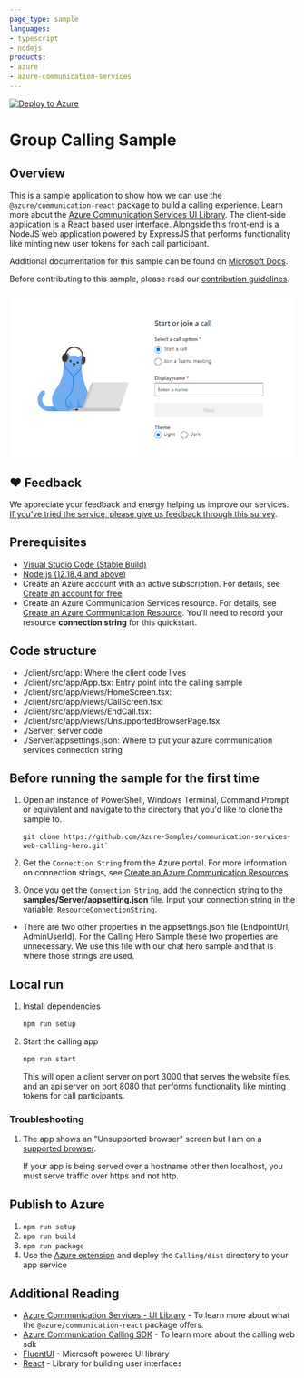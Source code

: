 ```yaml
---
page_type: sample
languages:
- typescript
- nodejs
products:
- azure
- azure-communication-services
---
```


[![Deploy to Azure](https://aka.ms/deploytoazurebutton)](https://portal.azure.com/#create/Microsoft.Template/uri/https%3A%2F%2Fraw.githubusercontent.com%2FAzure-Samples%2Fcommunication-services-web-calling-hero%2Fmain%2Fdeploy%2Fazuredeploy.json)

# Group Calling Sample

## Overview

This is a sample application to show how we can use the `@azure/communication-react` package to build a calling experience.
Learn more about the [Azure Communication Services UI Library](https://azure.github.io/communication-ui-library/). 
The client-side application is a React based user interface. Alongside this front-end is a NodeJS web application powered by ExpressJS that performs functionality like minting new user tokens for each call participant.

Additional documentation for this sample can be found on [Microsoft Docs](https://docs.microsoft.com/azure/communication-services/samples/calling-hero-sample).

Before contributing to this sample, please read our [contribution guidelines](./CONTRIBUTING.md).

![Homepage](./assets/homepage-sample-calling.png)

## ❤️ Feedback

We appreciate your feedback and energy helping us improve our services. [If you've tried the service, please give us feedback through this survey](https://microsoft.qualtrics.com/jfe/form/SV_9WTOR2ItSo0oFee).  

## Prerequisites

- [Visual Studio Code (Stable Build)](https://code.visualstudio.com/Download)
- [Node.js (12.18.4 and above)](https://nodejs.org/en/download/)
- Create an Azure account with an active subscription. For details, see [Create an account for free](https://azure.microsoft.com/free/?WT.mc_id=A261C142F).
- Create an Azure Communication Services resource. For details, see [Create an Azure Communication Resource](https://docs.microsoft.com/azure/communication-services/quickstarts/create-communication-resource). You'll need to record your resource **connection string** for this quickstart.

## Code structure
- ./client/src/app: Where the client code lives
- ./client/src/app/App.tsx:  Entry point into the calling sample 
- ./client/src/app/views/HomeScreen.tsx:  
- ./client/src/app/views/CallScreen.tsx:  
- ./client/src/app/views/EndCall.tsx:  
- ./client/src/app/views/UnsupportedBrowserPage.tsx:  
- ./Server: server code
- ./Server/appsettings.json: Where to put your azure communication services connection string

## Before running the sample for the first time

1. Open an instance of PowerShell, Windows Terminal, Command Prompt or equivalent and navigate to the directory that you'd like to clone the sample to.

   ```shell
   git clone https://github.com/Azure-Samples/communication-services-web-calling-hero.git`
   ```
   
1. Get the `Connection String` from the Azure portal. For more information on connection strings, see [Create an Azure Communication Resources](https://docs.microsoft.com/azure/communication-services/quickstarts/create-communication-resource)
2. Once you get the `Connection String`, add the connection string to the **samples/Server/appsetting.json** file. Input your connection string in the variable: `ResourceConnectionString`.

* There are two other properties in the appsettings.json file (EndpointUrl, AdminUserId). For the Calling Hero Sample these two properties are unnecessary. We use this file with our chat hero sample and that is where those strings are used.

## Local run

1. Install dependencies

    ```bash
    npm run setup
    ```

1. Start the calling app

    ```bash
    npm run start
    ```

    This will open a client server on port 3000 that serves the website files, and an api server on port 8080 that performs functionality like minting tokens for call participants.

### Troubleshooting

1. The app shows an "Unsupported browser" screen but I am on a [supported browser](https://docs.microsoft.com/en-us/azure/communication-services/concepts/voice-video-calling/calling-sdk-features#calling-client-library-browser-support).

	If your app is being served over a hostname other then localhost, you must serve traffic over https and not http.

## Publish to Azure

1. `npm run setup`
2. `npm run build`
3. `npm run package`
4. Use the [Azure extension](https://code.visualstudio.com/docs/azure/extensions) and deploy the `Calling/dist` directory to your app service

## Additional Reading

- [Azure Communication Services - UI Library](https://azure.github.io/communication-ui-library/) - To learn more about what the `@azure/communication-react` package offers.
- [Azure Communication Calling SDK](https://docs.microsoft.com/azure/communication-services/concepts/voice-video-calling/calling-sdk-features) - To learn more about the calling web sdk
- [FluentUI](https://developer.microsoft.com/fluentui#/) - Microsoft powered UI library
- [React](https://reactjs.org/) - Library for building user interfaces
